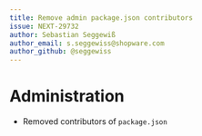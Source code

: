```yaml
---
title: Remove admin package.json contributors
issue: NEXT-29732
author: Sebastian Seggewiß
author_email: s.seggewiss@shopware.com
author_github: @seggewiss
---
```

# Administration
* Removed contributors of `package.json`
